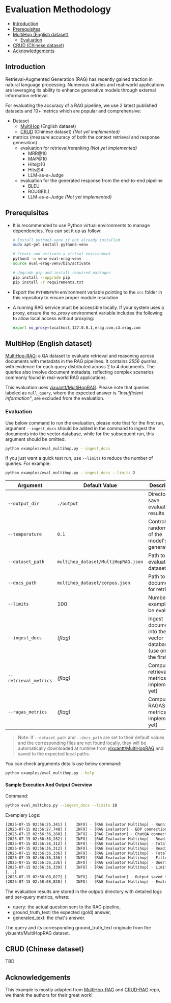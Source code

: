# Evaluation Methodology

<!-- TOC -->

- [Introduction](#introduction)
- [Prerequisites](#prerequisites)
- [MultiHop (English dataset)](#multihop-english-dataset)
  - [Evaluation](#evaluation)
- [CRUD (Chinese dataset)](#crud-chinese-dataset)
- [Acknowledgements](#acknowledgements)


<!-- /TOC -->

## Introduction

Retrieval-Augmented Generation (RAG) has recently gained traction in natural language processing. Numerous studies and real-world applications are leveraging its ability to enhance generative models through external information retrieval.

For evaluating the accuracy of a RAG pipeline, we use 2 latest published datasets and 10+ metrics which are popular and comprehensive:

- Dataset
  - [MultiHop](https://arxiv.org/pdf/2401.15391) (English dataset)
  - [CRUD](https://arxiv.org/abs/2401.17043) (Chinese dataset) _(Not yet implemented)_
- metrics (measure accuracy of both the context retrieval and response generation)
  - evaluation for retrieval/reranking _(Not yet implemented)_
    - MRR@10
    - MAP@10
    - Hits@10
    - Hits@4
    - LLM-as-a-Judge
  - evaluation for the generated response from the end-to-end pipeline
    - BLEU
    - ROUGE(L)
    - LLM-as-a-Judge _(Not yet implemented)_


## Prerequisites

 - It is recommended to use Python virtual environments to manage dependencies. You can set it up as follow:

    ```sh
    # Install python3-venv if not already installed
    sudo apt-get install python3-venv

    # Create and activate a virtual environment
    python3 -m venv eval-erag-venv
    source eval-erag-venv/bin/activate

    # Upgrade pip and install required packages
    pip install --upgrade pip
    pip install -r requirements.txt
    ```

 - Export the `PYTHONPATH` environment variable pointing to the `src` folder in this repository to ensure proper module resolution

 - A running RAG service must be accessible locally. If your system uses a proxy, ensure the no_proxy environment variable includes the following to allow local access without proxying:

    ```sh
    export no_proxy=localhost,127.0.0.1,erag.com,s3.erag.com
    ```

## MultiHop (English dataset)

[MultiHop-RAG](https://arxiv.org/pdf/2401.15391): a QA dataset to evaluate retrieval and reasoning across documents with metadata in the RAG pipelines. It contains *2556 queries*, with evidence for each query distributed across 2 to 4 documents. The queries also involve document metadata, reflecting complex scenarios commonly found in real-world RAG applications.

This evaluation uses [yixuantt/MultiHopRAG](https://huggingface.co/datasets/yixuantt/MultiHopRAG). Please note that queries labeled as `null_query`, where the expected answer is _"Insufficient information"_, are excluded from the evaluation.


### Evaluation

Use below command to run the evaluation, please note that for the first run, argument `--ingest_docs` should be added in the command to ingest the documents into the vector database, while for the subsequent run, this argument should be omitted.

```bash
python examples/eval_multihop.py --ingest_docs
```

If you just want a quick test run, use `--limits` to reduce the number of queries. For example:

```bash
python examples/eval_multihop.py --ingest_docs --limits 2
```


| Argument              | Default Value                       | Description                                                            |
| --------------------- | ----------------------------------- | ---------------------------------------------------------------------- |
| `--output_dir`        | `./output`                          | Directory to save evaluation results                                   |
| `--temperature`       | `0.1`                               | Controls the randomness of the model's text generation                 |
| `--dataset_path`      | `multihop_dataset/MultiHopRAG.json` | Path to the evaluation dataset                                         |
| `--docs_path`         | `multihop_dataset/corpus.json`      | Path to the documents for retrieval                                    |
| `--limits`             | 100                                | Number of examples to be evaluated                                     |
| `--ingest_docs`       | *(flag)*                            | Ingest documents into the vector database (use only for the first run) |
| `--retrieval_metrics` | *(flag)*                            | Compute retrieval metrics (Not implemented yet)                        |
| `--ragas_metrics`     | *(flag)*                            | Compute RAGAS metrics (Not implemented yet)                            |


> Note: If `--dataset_path` and `--docs_path` are set to their default values and the corresponding files are not found locally, they will be automatically downloaded at runtime from [yixuantt/MultiHopRAG](https://huggingface.co/datasets/yixuantt/MultiHopRAG) and saved to the expected local paths.

You can check arguments details use below command:
```bash
python examples/eval_multihop.py --help
```


#### Sample Execution And Output Overview

Command:
```sh
python eval_multihop.py --ingest_docs --limits 10
```
Exemplary Logs:
```sh
[2025-07-15 02:56:25,341] [    INFO] - [RAG Evaluator Multihop] - Running Multihop evaluation with arguments: {'dataset_path': 'multihop_dataset/MultiHopRAG.json', 'docs_path': 'multihop_dataset/corpus.json', 'output_dir': './output', 'temperature': 0.1, 'ingest_docs': False, 'retrieval_metrics': False, 'ragas_metrics': False, 'limits': 10}
[2025-07-15 02:56:27,748] [    INFO] - [RAG Evaluator] - EDP connection: OK
[2025-07-15 02:56:36,280] [    INFO] - [RAG Evaluator] - ChatQA connection: OK
[2025-07-15 02:56:36,282] [    INFO] - [RAG Evaluator Multihop] - Reading data from: multihop_dataset/corpus.json
[2025-07-15 02:56:36,312] [    INFO] - [RAG Evaluator Multihop] - Total corpus documents: 609
[2025-07-15 02:56:36,312] [    INFO] - [RAG Evaluator Multihop] - Reading data from: multihop_dataset/MultiHopRAG.json
[2025-07-15 02:56:36,336] [    INFO] - [RAG Evaluator Multihop] - Total queries in dataset: 2556
[2025-07-15 02:56:36,336] [    INFO] - [RAG Evaluator Multihop] - Filtering queries categorized as 'null_query' (insufficient information)...
[2025-07-15 02:56:36,336] [    INFO] - [RAG Evaluator Multihop] - Queries remaining: 2255
[2025-07-15 02:56:36,339] [    INFO] - [RAG Evaluator Multihop] - Limit applied. Using the first 10 queries for evaluation
[...]
[2025-07-15 02:58:08,827] [    INFO] - [RAG Evaluator] - Output saved to ./output/multihop_20250715025625.json
[2025-07-15 02:58:08,828] [    INFO] - [RAG Evaluator Multihop] - Evaluation overall: {'avg. bleu-avg': 0.00932488203650043, 'avg. bleu-1': 0.045125830426945665, 'avg. bleu-2': 0.025474525474525472, 'avg. bleu-3': 0.008511488511488512, 'avg. bleu-4': 0.005756578947368421, 'avg. rouge-L': np.float64(0.0744953998809568), 'avg. LLM-score': 0.0, 'avg. length': 322.7, 'num': 10, 'accuracy': 0.5}
```

The evaluation results are stored in the output/ directory with detailed logs and per-query metrics, where:
 - query: the actual question sent to the RAG pipeline,
 - ground_truth_text: the expected (gold) answer,
 - generated_text: the chat's answer.

The query and its corresponding ground_truth_text originate from the yixuantt/MultiHopRAG dataset.


## CRUD (Chinese dataset)

TBD

## Acknowledgements
This example is mostly adapted from [MultiHop-RAG](https://github.com/yixuantt/MultiHop-RAG) and [CRUD-RAG](https://github.com/IAAR-Shanghai/CRUD_RAG) repo, we thank the authors for their great work!
